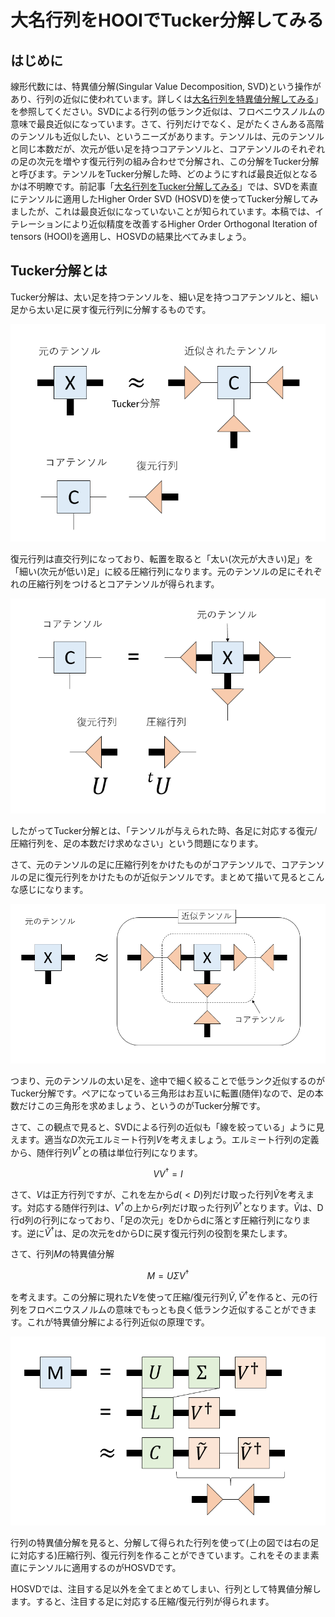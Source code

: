 # 大名行列をHOOIでTucker分解してみる

## はじめに

線形代数には、特異値分解(Singular Value Decomposition, SVD)という操作があり、行列の近似に使われています。詳しくは[大名行列を特異値分解してみる](https://qiita.com/kaityo256/items/78b16c58228e131f8144)」を参照してください。SVDによる行列の低ランク近似は、フロベニウスノルムの意味で最良近似になっています。さて、行列だけでなく、足がたくさんある高階のテンソルも近似したい、というニーズがあります。テンソルは、元のテンソルと同じ本数だが、次元が低い足を持つコアテンソルと、コアテンソルのそれぞれの足の次元を増やす復元行列の組み合わせで分解され、この分解をTucker分解と呼びます。テンソルをTucker分解した時、どのようにすれば最良近似となるかは不明瞭です。前記事「[大名行列をTucker分解してみる](https://qiita.com/kaityo256/items/2e3f45377a6b9760f3e0)」では、SVDを素直にテンソルに適用したHigher Order SVD (HOSVD)を使ってTucker分解してみましたが、これは最良近似になっていないことが知られています。本稿では、イテレーションにより近似精度を改善するHigher Order Orthogonal Iteration of tensors (HOOI)を適用し、HOSVDの結果比べてみましょう。

## Tucker分解とは

Tucker分解は、太い足を持つテンソルを、細い足を持つコアテンソルと、細い足から太い足に戻す復元行列に分解するものです。

![Tucker分解](tucker.png)

復元行列は直交行列になっており、転置を取ると「太い(次元が大きい)足」を「細い(次元が低い)足」に絞る圧縮行列になります。元のテンソルの足にそれぞれの圧縮行列をつけるとコアテンソルが得られます。

![コアテンソル](core.png)

したがってTucker分解とは、「テンソルが与えられた時、各足に対応する復元/圧縮行列を、足の本数だけ求めなさい」という問題になります。

さて、元のテンソルの足に圧縮行列をかけたものがコアテンソルで、コアテンソルの足に復元行列をかけたものが近似テンソルです。まとめて描いて見るとこんな感じになります。

![コアテンソルと近似テンソル](full.png)

つまり、元のテンソルの太い足を、途中で細く絞ることで低ランク近似するのがTucker分解です。ペアになっている三角形はお互いに転置(随伴)なので、足の本数だけこの三角形を求めましょう、というのがTucker分解です。

さて、この観点で見ると、SVDによる行列の近似も「線を絞っている」ように見えます。適当な$D$次元エルミート行列$V$を考えましょう。エルミート行列の定義から、随伴行列$V^\dagger$との積は単位行列になります。

$$
V V^\dagger = I
$$

さて、$V$は正方行列ですが、これを左から$d (<D)$列だけ取った行列$\tilde{V}$を考えます。対応する随伴行列は、$V^\dagger$の上から$r$列だけ取った行列$\tilde{V}^\dagger$となります。$\tilde{V}$は、D行d列の行列になっており、「足の次元」をDからdに落とす圧縮行列になります。逆に$\tilde{V}^\dagger$は、足の次元をdからDに戻す復元行列の役割を果たします。

さて、行列$M$の特異値分解

$$
M = U \Sigma V^{\dagger}
$$

を考えます。この分解に現れた$V$を使って圧縮/復元行列$\tilde{V},\tilde{V}^\dagger$を作ると、元の行列をフロベニウスノルムの意味でもっとも良く低ランク近似することができます。これが特異値分解による行列近似の原理です。

![SVD](svd.png)

行列の特異値分解を見ると、分解して得られた行列を使って(上の図では右の足に対応する)圧縮行列、復元行列を作ることができています。これをそのまま素直にテンソルに適用するのがHOSVDです。

HOSVDでは、注目する足以外を全てまとめてしまい、行列として特異値分解します。すると、注目する足に対応する圧縮/復元行列が得られます。